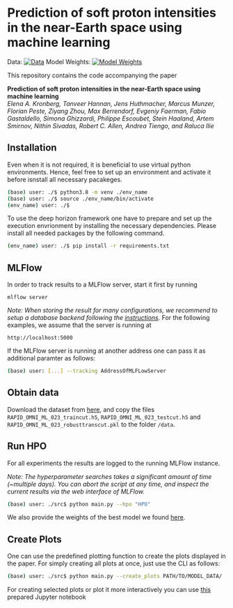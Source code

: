 # Prediction of soft proton intensities in the near-Earth space using machine learning

Data: [![Data](https://zenodo.org/badge/DOI/10.5281/zenodo.4718561.svg)](https://doi.org/10.5281/zenodo.4718561)
Model Weights: [![Model Weights](https://zenodo.org/badge/DOI/10.5281/zenodo.4593065.svg)](https://doi.org/10.5281/zenodo.4593065)

This repository contains the code accompanying the paper

__Prediction of soft proton intensities in the near-Earth space using machine learning__  
_Elena A. Kronberg, Tanveer Hannan, Jens Huthmacher, Marcus Munzer, Florian Peste, Ziyang Zhou, Max Berrendorf, Evgeniy Faerman, Fabio Gastaldello, Simona Ghizzardi, Philippe Escoubet, Stein Haaland, Artem Smirnov, Nithin Sivadas, Robert C. Allen, Andrea Tiengo, and Raluca Ilie_

## Installation
Even when it is not required, it is beneficial to use virtual python environments. Hence, feel free to set up an environment and activate it before isnstall all necessary pacakeges.

```bash
(base) user: ./$ python3.8 -m venv ./env_name
(base) user: ./$ source ./env_name/bin/activate
(env_name) user: ./$
```

To use the deep horizon framework one have to prepare and set up the execution envrionment by installing the necessary dependencies. Please install all needed packages by the following command.
```bash
(env_name) user: ./$ pip install -r requirements.txt
```

## MLFlow
In order to track results to a MLFlow server, start it first by running

`mlflow server`

_Note: When storing the result for many configurations, we recommend to setup a database backend following the [instructions](https://mlflow.org/docs/latest/tracking.html)_. For the following examples, we assume that the server is running at

`http://localhost:5000`

If the MLFlow server is running at another address one can pass it as additional paramter as follows:

``` bash
(base) user: [...] --tracking AddressOfMLFLowServer
```

## Obtain data
Download the dataset from [here](https://zenodo.org/record/4718561), and copy the files `RAPID_OMNI_ML_023_traincut.h5`, `RAPID_OMNI_ML_023_testcut.h5` and `RAPID_OMNI_ML_023_robusttranscut.pkl` to the folder `/data`.

## Run HPO
For all experiments the results are logged to the running MLFlow instance.

_Note: The hyperparameter searches takes a significant amount of time (~multiple days). You can abort the script at any time, and inspect the current results via the web interface of MLFlow._

``` bash
(base) user: ./src$ python main.py --hpo "HPO"
```

We also provide the weights of the best model we found [here](https://zenodo.org/record/4593065).

## Create Plots
One can use the predefined plotting function to create the plots displayed in the paper. For simply creating all plots at once, just use the CLI as follows:

``` bash
(base) user: ./src$ python main.py --create_plots PATH/TO/MODEL_DATA/
```

For creating selected plots or plot it more interactively you can use [this](./src/visualization/create_plots.ipynb) prepared Jupyter notebook 
